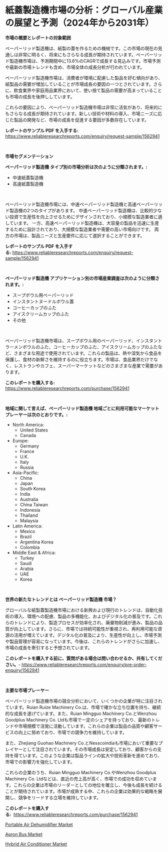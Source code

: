 <p><h1>紙蓋製造機市場の分析：グローバル産業の展望と予測（2024年から2031年）</h1></p><p><strong>市場の概要とレポートの対象範囲</strong></p>
<p><p>ペーパーリッド製造機は、紙製の蓋を作るための機械です。この市場の現在の見通しは非常に明るく、将来にもさらなる成長が期待されています。ペーパーリッド製造機市場は、予測期間中に13.6%のCAGRで成長する見込みです。市場予測や最新の市場トレンドも含め、市場全体の成長分析が行われています。</p><p>ペーパーリッド製造機市場は、消費者が環境に配慮した製品を好む傾向があり、紙製品の需要が増加していることが市場成長の要因の一つとされています。さらに、飲食業界や家庭用品業界において、使い捨て製品の需要が高まっていることも市場の成長を後押ししています。</p><p>これらの要因により、ペーパーリッド製造機市場は非常に活気があり、将来的にもさらなる成長が期待されています。新しい技術や材料の導入、市場ニーズに応じた製品の開発など、市場の成長を促進する要因が多数存在しています。</p></p>
<p><strong>レポートのサンプル PDF を入手する:</strong> <a href="https://www.reliableresearchreports.com/enquiry/request-sample/1562941">https://www.reliableresearchreports.com/enquiry/request-sample/1562941</a></p>
<p>&nbsp;</p>
<p><strong>市場セグメンテーション</strong></p>
<p><strong>ペーパーリッド製造機 タイプ別の市場分析は次のように分類されます。:</strong></p>
<p><ul><li>中速紙蓋製造機</li><li>高速紙蓋製造機</li></ul></p>
<p>&nbsp;</p>
<p><p>ペーパーリッド製造機市場には、中速ペーパーリッド製造機と高速ペーパーリッド製造機の2つのタイプがあります。 中速ペーパーリッド製造機は、比較的少ない投資で生産性を向上させるためにデザインされており、小規模な製造業者に適しています。 一方、高速ペーパーリッド製造機は、大容量の製品を迅速に生産するために設計されており、大規模な製造業者や需要の高い市場向けです。 両方の市場は、製品ニーズと生産要件に応じて選択することができます。</p></p>
<p><strong>レポートのサンプル PDF を入手する:</strong>&nbsp;<a href="https://www.reliableresearchreports.com/enquiry/request-sample/1562941">https://www.reliableresearchreports.com/enquiry/request-sample/1562941</a></p>
<p>&nbsp;</p>
<p><strong> ペーパーリッド製造機 アプリケーション別の市場産業調査は次のように分類されます。:</strong></p>
<p><ul><li>スープボウル用ペーパーリッド</li><li>インスタントヌードルボウル蓋</li><li>コーヒーカップのふた</li><li>アイスクリームカップのふた</li><li>その他</li></ul></p>
<p>&nbsp;</p>
<p><p>ペーパーリッド製造機市場は、スープボウル用のペーパーリッド、インスタントラーメンボウルのふた、コーヒーカップのふた、アイスクリームカップのふたなど、さまざまな用途で使用されています。これらの製品は、熱や湿気から食品を保護し、食材の新鮮さを維持するのに役立ちます。市場は、食品業界だけでなく、レストランやカフェ、スーパーマーケットなどのさまざまな産業で需要があります。</p></p>
<p><strong>このレポートを購入する:</strong>&nbsp; <a href="https://www.reliableresearchreports.com/purchase/1562941">https://www.reliableresearchreports.com/purchase/1562941</a></p>
<p>&nbsp;</p>
<p><strong>地域に関して言えば、ペーパーリッド製造機 地域ごとに利用可能なマーケットプレーヤーは次のとおりです。:</strong></p>
<p><ul>
    <li>
        North America:
        <ul>
            <li>United States</li>
            <li>Canada</li>
        </ul>
    </li>
    <li>
        Europe:
        <ul>
            <li>Germany</li>
            <li>France</li>
            <li>U.K.</li>
            <li>Italy</li>
            <li>Russia</li>
        </ul>
    </li>
    <li>
        Asia-Pacific:
        <ul>
            <li>China</li>
            <li>Japan</li>
            <li>South Korea</li>
            <li>India</li>
            <li>Australia</li>
            <li>China Taiwan</li>
            <li>Indonesia</li>
            <li>Thailand</li>
            <li>Malaysia</li>
        </ul>
    </li>
    <li>
        Latin America:
        <ul>
            <li>Mexico</li>
            <li>Brazil</li>
            <li>Argentina Korea</li>
            <li>Colombia</li>
        </ul>
    </li>
    <li>
        Middle East & Africa:
        <ul>
            <li>Turkey</li>
            <li>Saudi</li>
            <li>Arabia</li>
            <li>UAE</li>
            <li>Korea</li>
        </ul>
    </li>
    </ul></p>
<p>&nbsp;</p>
<p><strong>世界の新たなトレンドとは ペーパーリッド製造機 市場？</strong></p>
<p><p>グローバルな紙製蓋製造機市場における新興および現行のトレンドは、自動化技術の導入、環境への配慮、製品の多機能化、およびデジタル化の普及です。これらのトレンドにより、製造プロセスが効率化され、廃棄物削減が進み、製品の品質が向上しています。さらに、市場では持続可能性が重視され、再利用可能な資源の活用が増えています。デジタル化の普及により、生産性が向上し、市場予測や製品管理が容易になっています。今後は、これらのトレンドがさらに加速し、市場の成長を牽引すると予想されています。</p></p>
<p><strong>このレポートを購入する前に、質問がある場合は問い合わせるか、共有してください。</strong>- <a href="https://www.reliableresearchreports.com/enquiry/pre-order-enquiry/1562941">https://www.reliableresearchreports.com/enquiry/pre-order-enquiry/1562941</a></p>
<p>&nbsp;</p>
<p><strong>主要な市場プレーヤー</strong></p>
<p><p>ペーパーリッド製造機市場の競合分析において、いくつかの企業が特に注目されています。Ruian Ruize Machinery Co.は、市場で確かな立ち位置を持ち、継続的な成長を遂げています。また、Ruian Mingguo Machinery Co.とWenzhou Goodplus Machinery Co. Ltdも市場で一定のシェアを持っており、最新のトレンドや市場規模で活発に活動しています。これらの企業は製品の品質や顧客サービスの向上に努めており、市場での競争力を維持しています。</p><p>また、Zhejiang Guohao Machinery Co.とNesscoindiaも市場において重要なプレイヤーとして注目されています。その市場成長は安定しており、顧客からの支持を得ています。このような企業は製品ラインの拡大や技術革新を進めており、市場での影響力を強化しています。</p><p>これらの企業のうち、Ruian Mingguo Machinery Co.やWenzhou Goodplus Machinery Co. Ltdなどは、直近の売上高が高く、市場での成功を収めています。これらの企業は市場のリーダーとしての地位を確立し、今後も成長を続けることが期待されています。市場が成熟する中、これらの企業は効果的な戦略を展開し、競争をリードする立場を維持しています。</p></p>
<p><strong>このレポートを購入する:</strong>&nbsp;&nbsp;<a href="https://www.reliableresearchreports.com/purchase/1562941">https://www.reliableresearchreports.com/purchase/1562941</a></p>
<p><p><a href="https://github.com/wusalecollins540tpqoz/Market-Research-Report-List-1/blob/main/portable-air-dehumidifier-market.md">Portable Air Dehumidifier Market</a></p><p><a href="https://zircon-bluebell-299.notion.site/Apron-Bus-Market-Size-2024-2031-Global-Industrial-Analysis-Key-Geographical-Regions-Market-Share-8e01560e9cdc4c6786be539b0bf2cac8">Apron Bus Market</a></p><p><a href="https://github.com/kathiaseamanalvaradovlprc2h/Market-Research-Report-List-1/blob/main/hybrid-air-conditioner-market.md">Hybrid Air Conditioner Market</a></p></p>